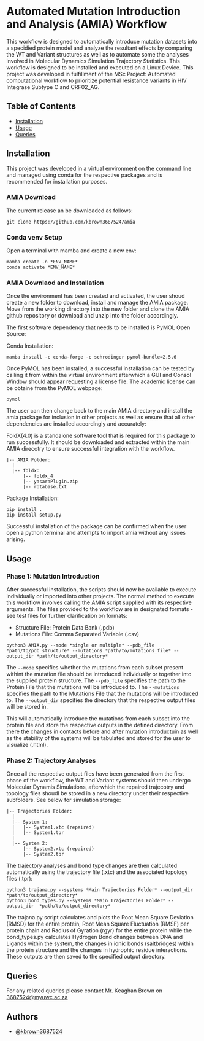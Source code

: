 # Automated Mutation Introduction and Analysis (AMIA) Workflow
This workflow is designed to automatically introduce mutation datasets into a specidied protein model and analyze the resultant effects by comparing the WT and Variant structures as well as to automate some the analyses involved in Molecular Dynamics Simulation Trajectory Statistics. This workflow is designed to be installed and executed on a Linux Device. This project was developed in fulfillment of the MSc Project:  Automated computational workflow to prioritize potential resistance variants in HIV Integrase Subtype C and CRF02_AG.



## Table of Contents

 * [Installation](#installation)
 * [Usage](#usage)
 * [Queries](#queries)
## Installation
This project was developed in a virtual environment on the command line and managed using conda for the respective packages and is recommended for installation purposes. 

### AMIA Download
The current release an be downloaded as follows:
```
git clone https://github.com/kbrown3687524/amia
```

### Conda venv Setup
Open a terminal with mamba and create a new env:
```
mamba create -n *ENV_NAME*
conda activate *ENV_NAME*
```
### AMIA Downlaod and Installation
Once the environment has been created and activated, the user shoud create a new folder to download, install and manage the AMIA package. Move from the working directory into the new folder and clone the AMIA github repository or download and unzip into the folder accordingly.

The first software dependency that needs to be installed is PyMOL Open Source:

Conda Installation:
```
mamba install -c conda-forge -c schrodinger pymol-bundle=2.5.6
```
Once PyMOL has been installed, a successful installation can be tested by calling it from within the virtual environment afterwhich a GUI and Consol Window should appear requesting a license file. The academic license can be obtaine from the PyMOL webpage:

```
pymol
```

The user can then change back to the main AMIA directory and install the amia package for inclusion in other projects as well as ensure that all other dependencies are installed accordingly and accurately:

FoldX(4.0) is a standalone software tool that is required for this package to run successfully. It should be downloaded and extracted within the main AMIA direcotry to ensure successful integration with the workflow.
```
|-- AMIA Folder:
  |  
  |-- foldx:
      |-- foldx_4
      |-- yasaraPlugin.zip
      |-- rotabase.txt
```

Package Installation:
```
pip install .
pip install setup.py
```
Successful installation of the package can be confirmed when the user open a python terminal and attempts to import amia without any issues arising.
## Usage

### Phase 1: Mutation Introduction
After successful installation, the scripts should now be available to execute individually or imported into other projects. The normal method to execute this workflow involves calling the AMIA script supplied with its respective arguments. The files provided to the workflow are in designated formats - see test files for further clarification on formats: 

* Structure File: Protein Data Bank (.pdb)
* Mutations File: Comma Separated Variable (.csv)

```
python3 AMIA.py --mode *single or multiple* --pdb_file *path/to/pdb_structure* --mutations *path/to/mutations_file* --output_dir *path/to/output_directory*
```
The ```--mode```  specifies whether the mutations from each subset present withint the mutation file should be introduced individually or together into the supplied protein structure. 
The ```--pdb_file``` specifies the path to the Protein File that the mutations will be introduced to. 
The ```--mutations``` specifies the path to the Mutations File that the mutations will be introduced to. 
The ```--output_dir``` specifies the directory that the respective output files will be stored in. 

This will automatically introduce the mutations from each subset into the protein file and store the respective outputs in the defined directory. From there the changes in contacts before and after mutation introductuin as well as the stability of the systems will be tabulated and stored for the user to visualize (.html).

### Phase 2: Trajectory Analyses
Once all the respective output files have been generated from the first phase of the workflow, the WT and Variant systems should then undergo Molecular Dynamis Simulations, afterwhich the repaired trajecotry and topology files shoudl be stored in a new directory under their respective subfolders. See below for simulation storage:

```
|-- Trajectories Folder:
  |
  |-- System 1:
  |   |-- System1.xtc (repaired)
  |   |-- System1.tpr
  |
  |-- System 2:
      |-- System2.xtc (repaired)
      |-- System2.tpr

``` 
The trajectory analyses and bond type changes are then calculated automatically using the trajectory file (.xtc) and the associated topology files (.tpr):

```
python3 trajana.py --systems *Main Trajectories Folder* --output_dir  *path/to/output_directory*
python3 bond_types.py --systems *Main Trajectories Folder* --output_dir  *path/to/output_directory*
```
The trajana.py script calculates and plots the Root Mean Square Deviation (RMSD) for the entire protein, Root Mean Square Fluctuation (RMSF) per protein chain and Radius of Gyration (rgyr) for the entire protein while the bond_types.py calculates Hydrogen Bond changes between DNA and Ligands within the system, the changes in ionic bonds (saltbridges) within the protein structure and the changes in hydrophic residue interactions. These outputs are then saved to the specified output directory.
## Queries
For any related queries please contact Mr. Keaghan Brown on 3687524@myuwc.ac.za
## Authors

- [@kbrown3687524](https://www.github.com/kbrown3687524)

